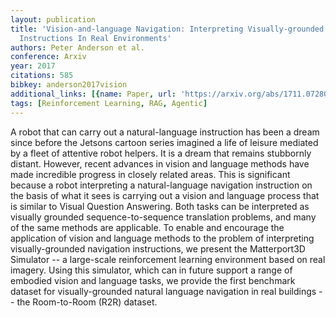 ```yaml
---
layout: publication
title: 'Vision-and-language Navigation: Interpreting Visually-grounded Navigation
  Instructions In Real Environments'
authors: Peter Anderson et al.
conference: Arxiv
year: 2017
citations: 585
bibkey: anderson2017vision
additional_links: [{name: Paper, url: 'https://arxiv.org/abs/1711.07280'}]
tags: [Reinforcement Learning, RAG, Agentic]
---
```

A robot that can carry out a natural-language instruction has been a dream
since before the Jetsons cartoon series imagined a life of leisure mediated by
a fleet of attentive robot helpers. It is a dream that remains stubbornly
distant. However, recent advances in vision and language methods have made
incredible progress in closely related areas. This is significant because a
robot interpreting a natural-language navigation instruction on the basis of
what it sees is carrying out a vision and language process that is similar to
Visual Question Answering. Both tasks can be interpreted as visually grounded
sequence-to-sequence translation problems, and many of the same methods are
applicable. To enable and encourage the application of vision and language
methods to the problem of interpreting visually-grounded navigation
instructions, we present the Matterport3D Simulator -- a large-scale
reinforcement learning environment based on real imagery. Using this simulator,
which can in future support a range of embodied vision and language tasks, we
provide the first benchmark dataset for visually-grounded natural language
navigation in real buildings -- the Room-to-Room (R2R) dataset.